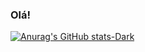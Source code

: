 ### Olá!

[![Anurag's GitHub stats-Dark](https://github-readme-stats.vercel.app/api?username=zeldris-dev&show_icons=true&theme=dark#gh-dark-mode-only)](https://github.com/anuraghazra/github-readme-stats#gh-dark-mode-only)
